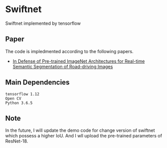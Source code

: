 # Swiftnet
Swiftnet implemented by tensorflow
## Paper
The code is impledmented according to the following papers.
+ [In Defense of Pre-trained ImageNet Architectures for Real-time Semantic Segmentation of Road-driving Images](https://arxiv.org/pdf/1903.08469.pdf )
## Main Dependencies
```
tensorflow 1.12
Open CV
Python 3.6.5
```
## Note
In the future, I will update the demo code for change version of swiftnet which possess a higher IoU. And I wll upload the pre-trained parameters of ResNet-18.
